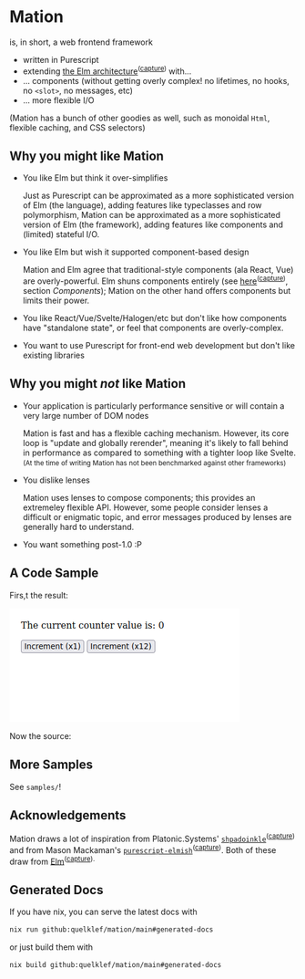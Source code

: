 # Mation

is, in short, a web frontend framework

- written in Purescript
- extending [the Elm architecture](https://guide.elm-lang.org/architecture/)<sup>([capture](https://web.archive.org/web/20230607012505/https://guide.elm-lang.org/architecture/))</sup> with...
- ... components (without getting overly complex! no lifetimes, no hooks, no `<slot>`, no messages, etc)
- ... more flexible I/O

(Mation has a bunch of other goodies as well, such as monoidal `Html`, flexible caching, and CSS selectors)


## Why you might like Mation

- You like Elm but think it over-simplifies

  Just as Purescript can be approximated as a more sophisticated version of Elm (the language), adding features like typeclasses and row polymorphism, Mation can be approximated as a more sophisticated version of Elm (the framework), adding features like components and (limited) stateful I/O.

- You like Elm but wish it supported component-based design

  Mation and Elm agree that traditional-style components (ala React, Vue) are overly-powerful. Elm shuns components entirely (see [here](https://guide.elm-lang.org/webapps/structure.html)<sup>([capture](https://web.archive.org/web/20230607011043/https://guide.elm-lang.org/webapps/structure.html))</sup>, section *Components*); Mation on the other hand offers components but limits their power.

- You like React/Vue/Svelte/Halogen/etc but don't like how components have "standalone state", or feel that components are overly-complex.

- You want to use Purescript for front-end web development but don't like existing libraries


## Why you might *not* like Mation

- Your application is particularly performance sensitive or will contain a very large number of DOM nodes

  Mation is fast and has a flexible caching mechanism. However, its core loop is "update and globally rerender", meaning it's likely to fall behind in performance as compared to something with a tighter loop like Svelte. <small>(At the time of writing Mation has not been benchmarked against other frameworks)</small>

- You dislike lenses

  Mation uses lenses to compose components; this provides an extremeley flexible API. However, some people consider lenses a difficult or enigmatic topic, and error messages produced by lenses are generally hard to understand.

- You want something post-1.0 :P


## A Code Sample

Firs,t the result:

![](./readme/counter.gif)

Now the source:

<!-- SAMPLE_HERE -->


## More Samples

See `samples/`!


## Acknowledgements

Mation draws a lot of inspiration from Platonic.Systems' [`shpadoinkle`](https://shpadoinkle.org/)<sup>([capture](https://web.archive.org/web/20230607012013/https://shpadoinkle.org/))</sup> and from Mason Mackaman's [`purescript-elmish`](https://github.com/ursi/purescript-elmish)<sup>([capture](https://web.archive.org/web/20230607012734/https://github.com/ursi/purescript-elmish))</sup>. Both of these draw from [Elm](https://elm-lang.org/)<sup>([capture](https://web.archive.org/web/20230607013116/https://elm-lang.org/)).</sup>


## Generated Docs

If you have nix, you can serve the latest docs with

```bash
nix run github:quelklef/mation/main#generated-docs
```

or just build them with

```bash
nix build github:quelklef/mation/main#generated-docs
```
